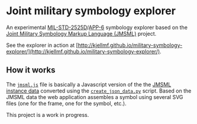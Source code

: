 Joint military symbology explorer
=================================

An experimental [MIL-STD-2525D](http://www.assistdocs.com/search/document_details.cfm?ident_number=114934)/[APP-6](http://en.wikipedia.org/wiki/NATO_Military_Symbols_for_Land_Based_Systems)
symbology explorer based on the [Joint Military Symbology Markup Language (JMSML)](https://github.com/Esri/joint-military-symbology-xml) 
project.

See the explorer in action at [http://kjellmf.github.io/military-symbology-explorer/](http://kjellmf.github.io/military-symbology-explorer/).

How it works
------------

The [`jmsml.js`](https://github.com/kjellmf/military-symbology-explorer/blob/master/data/jmsml.js) file is basically a Javascript
version of the the [JMSML instance data](https://github.com/Esri/joint-military-symbology-xml/tree/master/instance) converted using
the [`create_json_data.py`](https://github.com/kjellmf/military-symbology-explorer/blob/master/scripts/create_json_data.py) script.
Based on the JMSML data the web application assembles a symbol using several SVG files (one for the frame, one for the symbol, etc.).

This project is a work in progress. 


